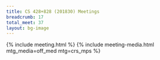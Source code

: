 ```yaml
---
title: CS 428+828 (201830) Meetings
breadcrumb: 17
total_meet: 37
layout: bg-image
---
```

{% include meeting.html %}
{% include meeting-media.html mtg_media=off_med mtg=crs_mps %}
